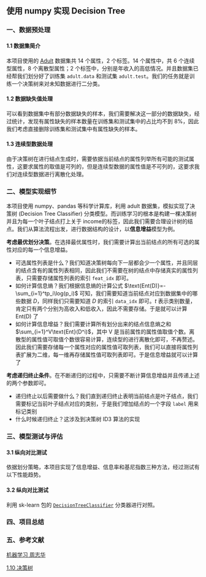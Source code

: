## 使用 numpy 实现 Decision Tree

### 一、数据预处理

#### 1.1 数据集简介

本项目使用的 [Adult](https://archive.ics.uci.edu/dataset/2/adult) 数据集共 14 个属性，2 个标签。14 个属性中，共 6 个连续型属性，8 个离散型属性；2 个标签中，分别是年收入的高低情况。并且数据集已经帮我们划分好了训练集 `adult.data` 和测试集 `adult.test`。我们的任务就是训练一个决策树来对未知数据进行二分类。

#### 1.2 数据缺失值处理

可以看到数据集中有部分数据缺失的样本，我们需要解决这一部分的数据缺失，经过统计，发现有属性缺失的样本数量在训练集和测试集中的占比均不到 $8\%$，因此我们考虑直接删除训练集和测试集中有属性缺失的样本。

#### 1.3 连续型数据处理

由于决策树在进行结点生成时，需要依据当前结点的属性列举所有可能的测试属性，这要求属性的取值是可列的，但是连续型数据的属性值是不可列的，这要求我们对连续型数据进行离散化处理。

### 二、模型实现细节

本项目使用 numpy、pandas 等科学计算库，利用 adult 数据集，模拟实现了决策树 $\text{(Decision Tree Classifier)}$ 分类模型。而训练学习的根本是构建一棵决策树并且为每一个叶子结点打上关于 $\text{income}$​ 的标签，因此我们需要合理设计树的结点。我们从算法流程出发，进行数据结构的设计，以**信息增益**模型为例。

**考虑最优划分决策**。在选择最优属性时，我们需要计算出当前结点的所有可选的属性对应的每一个信息增益。

- 可选属性列表是什么？我们知道决策树每向下一层都会少一个属性，并且同层的结点含有的属性列表相同，因此我们不需要在树的结点中存储真实的属性列表，只需要存储属性列表的索引 `feat_idx` 即可。
- 如何计算信息熵？我们根据信息熵的计算公式 $\text{Ent(D)}=-\sum_{i=1}^tp_i\log(p_i)$ 可知，我们需要知道当前结点对应到数据集中的哪些数据 $D$，同样我们只需要知道 $D$ 的索引 `data_idx` 即可。$t$ 表示类别数量，肯定只有两个分别为高收入和低收入，因此不需要存储。于是就可以计算 $\text{Ent(D)}$ 了
- 如何计算信息增益？我们需要计算所有划分出来的结点信息熵之和 $\sum_{i=1}^V\text{Ent}(D^i)$​，其中 V 是当前属性的属性值取值个数。离散型的属性值可取值个数很容易计算，连续型的进行离散化即可，不再赘述。因此我们需要存储每一个属性对应的属性值可取列表，我们可以直接将属性列表扩展为二维，每一维再存储属性值可取列表即可。于是信息增益就可以计算了

**考虑递归终止条件**。在不断递归的过程中，只需要不断计算信息增益并且传递上述的两个参数即可。

- 递归终止以后需要做什么？我们直到递归终止表明当前结点是叶子结点，我们需要标记当前叶子结点对应的类别，于是我们增加结点的一个字段 `label` 用来标记类别
- 什么时候递归终止？这涉及到决策树 $\text{ID3}$ 算法的实现

### 三、模型测试与评估

#### 3.1 纵向对比测试

依据划分策略，本项目实现了信息增益、信息率和基尼指数三种方法，经过测试有以下性能趋势。

#### 3.2 纵向对比测试

利用 sk-learn 包的 [`DecisionTreeClassifier`](https://scikit-learn.org.cn/view/784.html) 分类器进行对照。

### 四、项目总结

### 五、参考文献

[机器学习 周志华](https://book.douban.com/subject/26708119/)

[1.10 决策树](https://scikit-learn.org.cn/view/89.html#1.10.1%20%E5%88%86%E7%B1%BB)